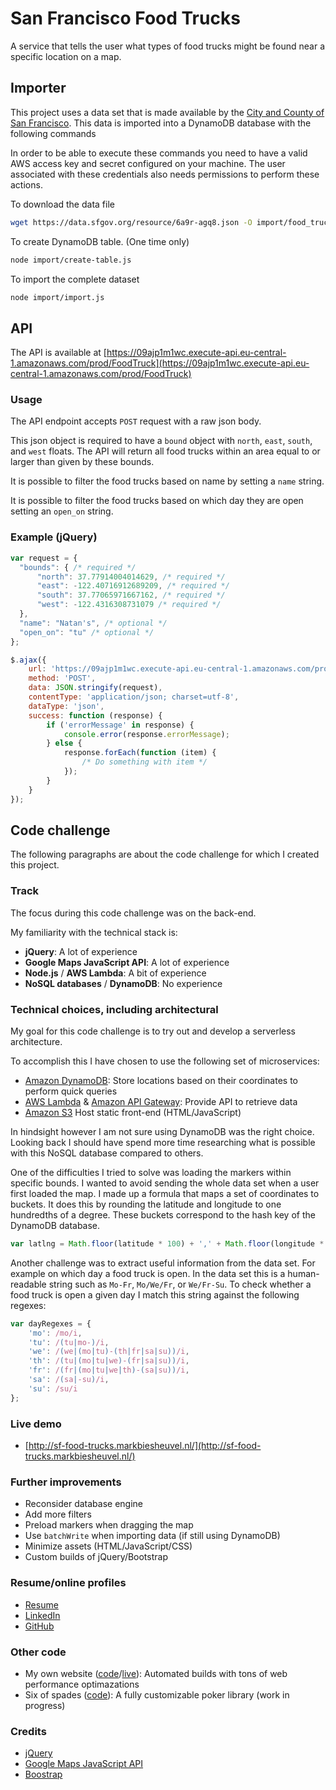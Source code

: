 # San Francisco Food Trucks

A service that tells the user what types of food trucks might be found near a specific location on a map.

## Importer

This project uses a data set that is made available by the [City and County of San Francisco](https://data.sfgov.org/Economy-and-Community/Mobile-Food-Facility-Permit/rqzj-sfat).
This data is imported into a DynamoDB database with the following commands

In order to be able to execute these commands you need to have a valid AWS access key and secret configured on your machine.
The user associated with these credentials also needs permissions to perform these actions.

To download the data file
```bash
wget https://data.sfgov.org/resource/6a9r-agq8.json -O import/food_trucks.json
```

To create DynamoDB table. (One time only)
```bash
node import/create-table.js
```

To import the complete dataset
```bash
node import/import.js
```

## API

The API is available at [https://09ajp1m1wc.execute-api.eu-central-1.amazonaws.com/prod/FoodTruck](https://09ajp1m1wc.execute-api.eu-central-1.amazonaws.com/prod/FoodTruck)

### Usage

The API endpoint accepts `POST` request with a raw json body.

This json object is required to have a `bound` object with `north`, `east`, `south`, and `west` floats.
The API will return all food trucks within an area equal to or larger than given by these bounds.

It is possible to filter the food trucks based on name by setting a `name` string.

It is possible to filter the food trucks based on which day they are open setting an `open_on` string.

### Example (jQuery)
```javascript
var request = {
  "bounds": { /* required */
      "north": 37.77914004014629, /* required */
      "east": -122.40716912689209, /* required */
      "south": 37.77065971667162, /* required */
      "west": -122.4316308731079 /* required */
  },
  "name": "Natan's", /* optional */
  "open_on": "tu" /* optional */
};

$.ajax({
    url: 'https://09ajp1m1wc.execute-api.eu-central-1.amazonaws.com/prod/FoodTruck',
    method: 'POST',
    data: JSON.stringify(request),
    contentType: 'application/json; charset=utf-8',
    dataType: 'json',
    success: function (response) {
        if ('errorMessage' in response) {
            console.error(response.errorMessage);
        } else {
            response.forEach(function (item) {
                /* Do something with item */
            });
        }
    }
});
```

## Code challenge

The following paragraphs are about the code challenge for which I created this project.

### Track

The focus during this code challenge was on the back-end.

My familiarity with the technical stack is:
- **jQuery**: A lot of experience
- **Google Maps JavaScript API**: A lot of experience
- **Node.js** / **AWS Lambda**: A bit of experience
- **NoSQL databases** /  **DynamoDB**: No experience

### Technical choices, including architectural

My goal for this code challenge is to try out and develop a serverless architecture.

To accomplish this I have chosen to use the following set of microservices:
* [Amazon DynamoDB](https://aws.amazon.com/dynamodb): Store locations based on their coordinates to perform quick queries
* [AWS Lambda](https://aws.amazon.com/lambda/) & [Amazon API Gateway](https://aws.amazon.com/api-gateway/): Provide API to retrieve data
* [Amazon S3](https://aws.amazon.com/s3/) Host static front-end (HTML/JavaScript)

In hindsight however I am not sure using DynamoDB was the right choice.
Looking back I should have spend more time researching what is possible with this NoSQL database compared to others.

One of the difficulties I tried to solve was loading the markers within specific bounds.
I wanted to avoid sending the whole data set when a user first loaded the map.
I made up a formula that maps a set of coordinates to buckets.
It does this by rounding the latitude and longitude to one hundredths of a degree.
These buckets correspond to the hash key of the DynamoDB database.

```javascript
var latlng = Math.floor(latitude * 100) + ',' + Math.floor(longitude * 100);
```

Another challenge was to extract useful information from the data set.
For example on which day a food truck is open.
In the data set this is a human-readable string such as `Mo-Fr`, `Mo/We/Fr`, or `We/Fr-Su`.
To check whether a food truck is open a given day I match this string against the following regexes:

```javascript
var dayRegexes = {
    'mo': /mo/i,
    'tu': /(tu|mo-)/i,
    'we': /(we|(mo|tu)-(th|fr|sa|su))/i,
    'th': /(tu|(mo|tu|we)-(fr|sa|su))/i,
    'fr': /(fr|(mo|tu|we|th)-(sa|su))/i,
    'sa': /(sa|-su)/i,
    'su': /su/i
};
```

### Live demo

- [http://sf-food-trucks.markbiesheuvel.nl/](http://sf-food-trucks.markbiesheuvel.nl/)

### Further improvements

- Reconsider database engine
- Add more filters
- Preload markers when dragging the map
- Use `batchWrite` when importing data (if still using DynamoDB)
- Minimize assets (HTML/JavaScript/CSS)
- Custom builds of jQuery/Bootstrap

### Resume/online profiles

- [Resume](https://markbiesheuvel.nl/)
- [LinkedIn](https://www.linkedin.com/in/markbiesheuvel)
- [GitHub](https://github.com/MarkBiesheuvel)

### Other code

- My own website ([code](https://github.com/MarkBiesheuvel/markbiesheuvel.nl)/[live](https://markbiesheuvel.nl/)): Automated builds with tons of web performance optimazations
- Six of spades ([code](https://github.com/MarkBiesheuvel/six-of-spades)): A fully customizable poker library (work in progress)

### Credits

- [jQuery](https://jquery.com/)
- [Google Maps JavaScript API](https://developers.google.com/maps/documentation/javascript/)
- [Boostrap](http://getbootstrap.com/)